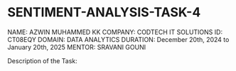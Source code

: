 # SENTIMENT-ANALYSIS-TASK-4
NAME: AZWIN MUHAMMED KK
COMPANY: CODTECH IT SOLUTIONS
ID: CT08EQY
DOMAIN: DATA ANALYTICS
DURATION: December 20th, 2024 to January 20th, 2025
MENTOR: SRAVANI GOUNI

Description of the Task:
